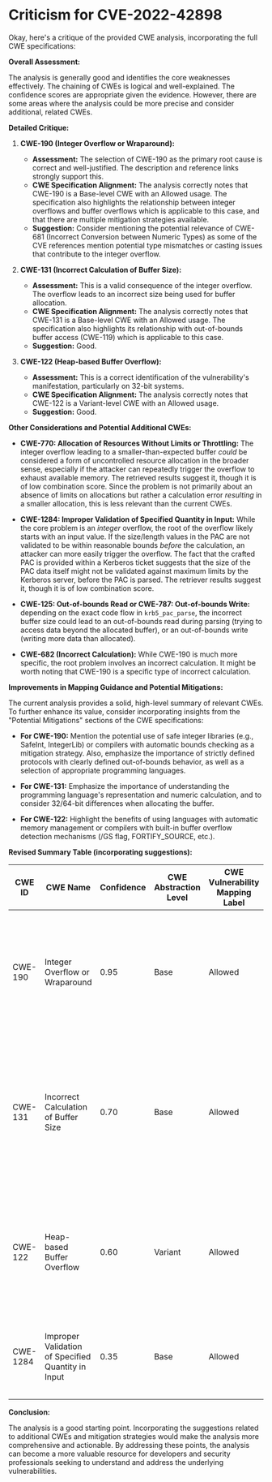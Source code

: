 # Criticism for CVE-2022-42898

Okay, here's a critique of the provided CWE analysis, incorporating the full CWE specifications:

**Overall Assessment:**

The analysis is generally good and identifies the core weaknesses effectively. The chaining of CWEs is logical and well-explained. The confidence scores are appropriate given the evidence. However, there are some areas where the analysis could be more precise and consider additional, related CWEs.

**Detailed Critique:**

1.  **CWE-190 (Integer Overflow or Wraparound):**

    *   **Assessment:**  The selection of CWE-190 as the primary root cause is correct and well-justified. The description and reference links strongly support this.
    *   **CWE Specification Alignment:**  The analysis correctly notes that CWE-190 is a Base-level CWE with an Allowed usage. The specification also highlights the relationship between integer overflows and buffer overflows which is applicable to this case, and that there are multiple mitigation strategies available.
    *   **Suggestion:** Consider mentioning the potential relevance of CWE-681 (Incorrect Conversion between Numeric Types) as some of the CVE references mention potential type mismatches or casting issues that contribute to the integer overflow.

2.  **CWE-131 (Incorrect Calculation of Buffer Size):**

    *   **Assessment:** This is a valid consequence of the integer overflow.  The overflow leads to an incorrect size being used for buffer allocation.
    *   **CWE Specification Alignment:**  The analysis correctly notes that CWE-131 is a Base-level CWE with an Allowed usage. The specification also highlights its relationship with out-of-bounds buffer access (CWE-119) which is applicable to this case.
    *   **Suggestion:** Good.

3.  **CWE-122 (Heap-based Buffer Overflow):**

    *   **Assessment:**  This is a correct identification of the vulnerability's manifestation, particularly on 32-bit systems.
    *   **CWE Specification Alignment:**  The analysis correctly notes that CWE-122 is a Variant-level CWE with an Allowed usage.
    *   **Suggestion:** Good.

**Other Considerations and Potential Additional CWEs:**

*   **CWE-770: Allocation of Resources Without Limits or Throttling:**  The integer overflow leading to a smaller-than-expected buffer *could* be considered a form of uncontrolled resource allocation in the broader sense, especially if the attacker can repeatedly trigger the overflow to exhaust available memory.  The retrieved results suggest it, though it is of low combination score. Since the problem is not primarily about an absence of limits on allocations but rather a calculation error *resulting* in a smaller allocation, this is less relevant than the current CWEs.

*   **CWE-1284: Improper Validation of Specified Quantity in Input:**  While the core problem is an *integer* overflow, the root of the overflow likely starts with an input value.  If the size/length values in the PAC are not validated to be within reasonable bounds *before* the calculation, an attacker can more easily trigger the overflow.  The fact that the crafted PAC is provided within a Kerberos ticket suggests that the size of the PAC data itself might not be validated against maximum limits by the Kerberos server, before the PAC is parsed. The retriever results suggest it, though it is of low combination score.

*   **CWE-125: Out-of-bounds Read or CWE-787: Out-of-bounds Write:** depending on the exact code flow in `krb5_pac_parse`, the incorrect buffer size could lead to an out-of-bounds read during parsing (trying to access data beyond the allocated buffer), or an out-of-bounds write (writing more data than allocated).

*   **CWE-682 (Incorrect Calculation):** While CWE-190 is much more specific, the root problem involves an incorrect calculation. It might be worth noting that CWE-190 is a specific type of incorrect calculation.

**Improvements in Mapping Guidance and Potential Mitigations:**

The current analysis provides a solid, high-level summary of relevant CWEs. To further enhance its value, consider incorporating insights from the "Potential Mitigations" sections of the CWE specifications:

*   **For CWE-190:**  Mention the potential use of safe integer libraries (e.g., SafeInt, IntegerLib) or compilers with automatic bounds checking as a mitigation strategy. Also, emphasize the importance of strictly defined protocols with clearly defined out-of-bounds behavior, as well as a selection of appropriate programming languages.

*   **For CWE-131:** Emphasize the importance of understanding the programming language's representation and numeric calculation, and to consider 32/64-bit differences when allocating the buffer.

*   **For CWE-122:**  Highlight the benefits of using languages with automatic memory management or compilers with built-in buffer overflow detection mechanisms (/GS flag, FORTIFY\_SOURCE, etc.).

**Revised Summary Table (incorporating suggestions):**

| CWE ID | CWE Name | Confidence | CWE Abstraction Level | CWE Vulnerability Mapping Label | CWE-Vulnerability Mapping Notes |
|---|---|---|---|---|---|
| CWE-190 | Integer Overflow or Wraparound | 0.95 | Base | Allowed | Primary CWE. The description and reference links clearly point to integer overflows as the root cause. Safe integer libraries and bounds-checking compilers can mitigate this. |
| CWE-131 | Incorrect Calculation of Buffer Size | 0.70 | Base | Allowed | The integer overflow leads to incorrect buffer size calculation.  Pay close attention to byte size discrepancies, precision, signed/unsigned distinctions, truncation, conversion and casting between types. |
| CWE-122 | Heap-based Buffer Overflow | 0.60 | Variant | Allowed | The vulnerability results in a heap-based buffer overflow on 32-bit systems. Consider compilers with built-in buffer overflow detection mechanisms. |
| CWE-1284 | Improper Validation of Specified Quantity in Input | 0.35 | Base | Allowed | The lack of proper validation of the size/length values in the PAC data might ease triggering the overflow. |

**Conclusion:**

The analysis is a good starting point. Incorporating the suggestions related to additional CWEs and mitigation strategies would make the analysis more comprehensive and actionable. By addressing these points, the analysis can become a more valuable resource for developers and security professionals seeking to understand and address the underlying vulnerabilities.